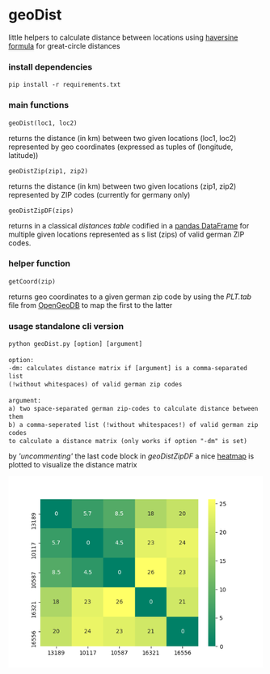 # geoDist

little helpers to calculate distance between locations using [haversine formula](https://en.wikipedia.org/wiki/Haversine_formula) for great-circle distances

### install dependencies

    pip install -r requirements.txt

### main functions

    geoDist(loc1, loc2)

returns the distance (in km) between two given locations (loc1, loc2) represented by geo coordinates (expressed as tuples of (longitude, latitude))

    geoDistZip(zip1, zip2)

returns the distance (in km) between two given locations (zip1, zip2) represented by ZIP codes (currently for germany only)

    geoDistZipDF(zips)

returns in a classical *distances table* codified in a [pandas DataFrame](https://pandas.pydata.org/pandas-docs/stable/reference/api/pandas.DataFrame.html) for multiple given locations represented as s list (zips) of valid german ZIP codes.

### helper function

    getCoord(zip)

returns geo coordinates to a given german zip code by using the *PLT.tab* file from [OpenGeoDB](http://opengeodb.org/wiki/OpenGeoDB_Downloads) to map the first to the latter


### usage standalone cli version

    python geoDist.py [option] [argument]

    option:
    -dm: calculates distance matrix if [argument] is a comma-separated list
    (!without whitespaces) of valid german zip codes

    argument:
    a) two space-separated german zip-codes to calculate distance between them
    b) a comma-seperated list (!without whitespaces!) of valid german zip codes
    to calculate a distance matrix (only works if option "-dm" is set)

by *'uncommenting'* the last code block in *geoDistZipDF* a nice [heatmap](http://seaborn.pydata.org/generated/seaborn.heatmap.html) is plotted to visualize the distance matrix

![sb.heatmap](sb_heatmap.png)